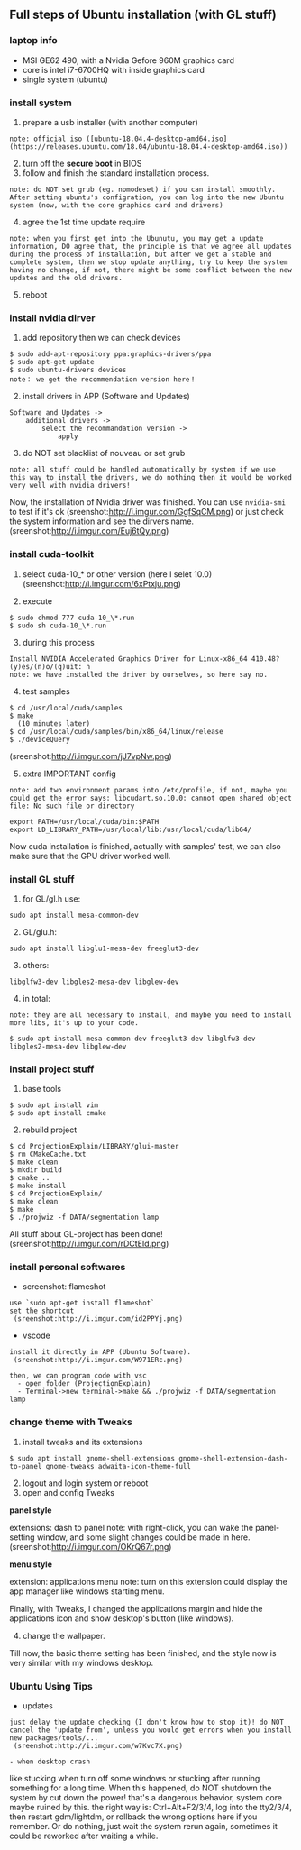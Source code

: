 ## Full steps of Ubuntu installation (with GL stuff)

### laptop info

- MSI GE62 490, with a Nvidia Gefore 960M graphics card
- core is intel i7-6700HQ with inside graphics card
- single system (ubuntu)

### install system

1. prepare a usb installer (with another computer)

```
note: official iso ([ubuntu-18.04.4-desktop-amd64.iso](https://releases.ubuntu.com/18.04/ubuntu-18.04.4-desktop-amd64.iso))

```

2. turn off the **secure boot** in BIOS
3. follow and finish the standard installation process.

```
note: do NOT set grub (eg. nomodeset) if you can install smoothly. After setting ubuntu's configration, you can log into the new Ubuntu system (now, with the core graphics card and drivers)
```

4. agree the 1st time update require

```
note: when you first get into the Ubunutu, you may get a update information, DO agree that, the principle is that we agree all updates during the process of installation, but after we get a stable and complete system, then we stop update anything, try to keep the system having no change, if not, there might be some conflict between the new updates and the old drivers. 
```

5. reboot

### install nvidia dirver
 
1. add repository then we can check devices

```
$ sudo add-apt-repository ppa:graphics-drivers/ppa
$ sudo apt-get update
$ sudo ubuntu-drivers devices
note： we get the recommendation version here！
```

2. install drivers in APP (Software and Updates)

```
Software and Updates ->
    additional drivers ->
        select the recommandation version ->
            apply
```

3. do NOT set blacklist of nouveau or set grub

```
note: all stuff could be handled automatically by system if we use this way to install the drivers, we do nothing then it would be worked very well with nvidia drivers!
```

Now, the installation of Nvidia driver was finished. You can use `nvidia-smi` to test if it's ok (sreenshot:http://i.imgur.com/GgfSqCM.png) or just check the system information and see the dirvers name. (sreenshot:http://i.imgur.com/Euj6tQy.png)
 
### install cuda-toolkit

1. select cuda-10_\* or other version (here I selet 10.0)
 (sreenshot:http://i.imgur.com/6xPtxju.png)

2. execute

```
$ sudo chmod 777 cuda-10_\*.run
$ sudo sh cuda-10_\*.run
```

3. during this process

```
Install NVIDIA Accelerated Graphics Driver for Linux-x86_64 410.48?
(y)es/(n)o/(q)uit: n
note: we have installed the driver by ourselves, so here say no. 
```

4. test samples
 
```
$ cd /usr/local/cuda/samples
$ make
  (10 minutes later)
$ cd /usr/local/cuda/samples/bin/x86_64/linux/release
$ ./deviceQuery
```

(sreenshot:http://i.imgur.com/jJ7vpNw.png)
 
5. extra IMPORTANT config

```
note: add two environment params into /etc/profile, if not, maybe you could get the error says: libcudart.so.10.0: cannot open shared object file: No such file or directory

export PATH=/usr/local/cuda/bin:$PATH 
export LD_LIBRARY_PATH=/usr/local/lib:/usr/local/cuda/lib64/
```
 
Now cuda installation is finished, actually with samples' test, we can also make sure that the GPU driver worked well.

### install GL stuff

1. for GL/gl.h use:

```
sudo apt install mesa-common-dev
```

2. GL/glu.h:

```
sudo apt install libglu1-mesa-dev freeglut3-dev
```

3. others: 

```
libglfw3-dev libgles2-mesa-dev libglew-dev 
```

4. in total:

```
note: they are all necessary to install, and maybe you need to install more libs, it's up to your code.

$ sudo apt install mesa-common-dev freeglut3-dev libglfw3-dev libgles2-mesa-dev libglew-dev 
```

### install project stuff

1. base tools

```
$ sudo apt install vim
$ sudo apt install cmake
```

2. rebuild project

```
$ cd ProjectionExplain/LIBRARY/glui-master
$ rm CMakeCache.txt
$ make clean
$ mkdir build
$ cmake ..
$ make install
$ cd ProjectionExplain/
$ make clean
$ make 
$ ./projwiz -f DATA/segmentation lamp
```

All stuff about GL-project has been done!
 (sreenshot:http://i.imgur.com/rDCtEId.png)

### install personal softwares

- screenshot: flameshot

```
use `sudo apt-get install flameshot`
set the shortcut
 (sreenshot:http://i.imgur.com/id2PPYj.png)
```

- vscode

```
install it directly in APP (Ubuntu Software).
 (sreenshot:http://i.imgur.com/W971ERc.png)

then, we can program code with vsc
  - open folder (ProjectionExplain)
  - Terminal->new terminal->make && ./projwiz -f DATA/segmentation lamp
```

### change theme with Tweaks

1. install tweaks and its extensions

```
$ sudo apt install gnome-shell-extensions gnome-shell-extension-dash-to-panel gnome-tweaks adwaita-icon-theme-full
```

2. logout and login system or reboot
3. open and config Tweaks

**panel style**

extensions: dash to panel
note: with right-click, you can wake the panel-setting window, and some slight changes could be made in here.
 (sreenshot:http://i.imgur.com/OKrQ67r.png)


**menu style**

extension: applications menu
note: turn on this extension could display the app manager like windows starting menu.

Finally, with Tweaks, I changed the applications margin and hide the applications icon and show desktop's button (like windows).

4. change the wallpaper.

Till now, the basic theme setting has been finished, and the style now is very similar with my windows desktop. 




### Ubuntu Using Tips

- updates

```
just delay the update checking (I don't know how to stop it)! do NOT cancel the 'update from', unless you would get errors when you install new packages/tools/...
 (sreenshot:http://i.imgur.com/w7Kvc7X.png)

- when desktop crash 

```
like stucking when turn off some windows or stucking after running something for a long time. When this happened, do NOT shutdown the system by cut down the power! that's a dangerous behavior, system core maybe ruined by this.
the right way is: Ctrl+Alt+F2/3/4, log into the tty2/3/4, then restart gdm/lightdm, or rollback the wrong options here if you remember. Or do nothing, just wait the system rerun again, sometimes it could be reworked after waiting a while.
```











